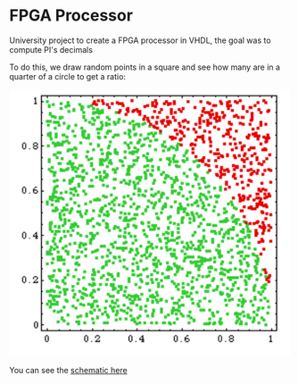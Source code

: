 # FPGA Processor

University project to create a FPGA processor in VHDL, the goal was to compute PI's decimals

To do this, we draw random points in a square and see how many are in a quarter of a circle to get a ratio:

![Points in a square and circle](img/points_in_a_square_circle.png)

You can see the [schematic here](img/schematic.pdf)
